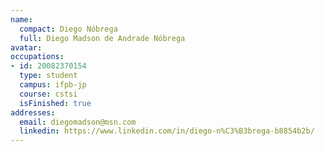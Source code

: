 ```yaml
---
name:
  compact: Diego Nóbrega
  full: Diego Madson de Andrade Nóbrega
avatar:
occupations:
- id: 20082370154
  type: student
  campus: ifpb-jp
  course: cstsi
  isFinished: true
addresses:
  email: diegomadson@msn.com
  linkedin: https://www.linkedin.com/in/diego-n%C3%B3brega-b8854b2b/
---
```

